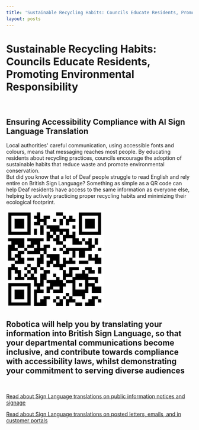```yaml
---
title: 'Sustainable Recycling Habits: Councils Educate Residents, Promoting Environmental Responsibility'
layout: posts
---
```


# Sustainable Recycling Habits: Councils Educate Residents, Promoting Environmental Responsibility

![]()

## Ensuring Accessibility Compliance with AI Sign Language Translation

Local authorities' careful communication, using accessible fonts and colours, means that messaging reaches most people.  By educating residents about recycling practices, councils encourage the adoption of sustainable habits that reduce waste and promote environmental conservation.  
But did you know that a lot of Deaf people struggle to read English and rely entire on British Sign Language?
Something as simple as a QR code can help Deaf residents have access to the same information as everyone else, helping by actively practicing proper recycling habits and minimizing their ecological footprint.

![QR Code](/posts/images/qr-contact.png)

## Robotica will help you by translating your information into British Sign Language, so that your departmental communications become inclusive, and contribute towards compliance with accessibility laws, whilst demonstrating your commitment to serving diverse audiences

<br/>

[Read about Sign Language translations on public information notices and signage](/solutions/gazette)

[Read about Sign Language translations on posted letters, emails, and in customer portals](/solutions/correspondent)
